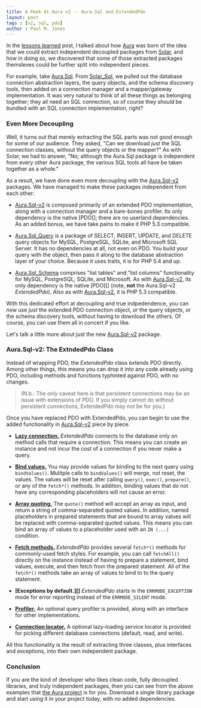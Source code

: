 ```yaml
---
title: A Peek At Aura v2 -- Aura.Sql and ExtendedPdo
layout: post
tags : [v2, sql, pdo]
author : Paul M. Jones
---
```


In the [lessons learned][] post, I talked about how [Aura][] was born of the
idea that we could extract independent decoupled packages from [Solar][], and
how in doing so, we discovered that some of those extracted packages themsleves
could be further split into independent pieces.

For example, take [Aura.Sql][]. From [Solar_Sql][], we pulled out the database
connection abstraction layers, the query objects, and the schema discovery
tools, then added on a connection manager and a mapper/gateway implementation.
It was very natural to think of all these things as belonging together; they
all need an SQL connection, so of course they should be bundled with an
SQL connection implementation, right?

### Even More Decoupling

Well, it turns out that merely extracting the SQL parts was not good enough
for some of our audience. They asked, "Can we download *just* the SQL
connection classes, without the query objects or the mapper?" As with Solar,
we had to answer, "No; although the Aura.Sql package is independent from every
other Aura package, the various SQL tools all have be taken together as a
whole."

As a result, we have done even more decoupling with the [Aura.Sql-v2][]
packages.  We have managed to make these packages independent from each other:

- [Aura.Sql-v2][] is composed primarily of an extended PDO implementation,
  along with a connection manager and a bare-bones profiler. Its only
  dependency is the native [PDO[]; there are no userland dependencies. As an
  added bonus, we have take pains to make it PHP 5.3 compatible.

- [Aura.Sql_Query][] is a package of SELECT, INSERT, UPDATE, and DELETE query
  objects for MySQL, PostgreSQL, SQLite, and Microsoft SQL Server. It has no
  dependencies at all, not even on PDO. You build your query with the object,
  then pass it along to the database abstraction layer of your choice. Because
  it uses traits, it is for PHP 5.4 and up.

- [Aura.Sql_Schema][] comprises "list tables" and "list columns" functionality
  for MySQL, PostgreSQL, SQLite, and Microsoft. As with [Aura.Sql-v2][], its
  only dependency is the native [PDO][] (note, **not** the Aura.Sql-v2
  _ExtendedPdo_). Also as with [Aura.Sql-v2][], it is PHP 5.3 compatible.

With this dedicated effort at decoupling and true indpedendence, you can now
use *just* the extended PDO connection object, *or* the query objects, *or*
the schema discovery tools, without having to download the others. Of course,
you can use them all in concert if you like.

Let's talk a little more about just the new [Aura.Sql-v2][] package.

### Aura.Sql-v2: The ExtndedPdo Class

Instead of wrapping PDO, the _ExtendedPdo_ class extends PDO directly. Among
other things, this means you can drop it into any code already using PDO,
including methods and functions typhinted against PDO, with no changes.

> (N.b.: The only caveat here is that persistent connections may be an issue
> with extensions of PDO. If you simply cannot do without persistent
> connections, ExtendedPdo may not be for you.)

Once you have replaced PDO with ExtendedPdo, you can begin to use the added
functionality in [Aura.Sql-v2][] piece by piece.

- **[Lazy connection.][]** _ExtendedPdo_ connects to the database only on
  method calls that require a connection. This means you can create an
  instance and not incur the cost of a connection if you never make a query.

- **[Bind values.][]** You may provide values for binding to the next query
  using `bindValues()`. Mulitple calls to `bindValues()` will merge, not
  reset, the values. The values will be reset after calling `query()`,
  `exec()`, `prepare()`, or any of the `fetch*()` methods. In addition,
  binding values that do not have any corresponding placeholders will not
  cause an error.

- **[Array quoting.][]** The `quote()` method will accept an array as input,
  and return a string of comma-separated quoted values. In addition, named
  placeholders in prepared statements that are bound to array values will be
  replaced with comma-separated quoted values. This means you can bind an
  array of values to a placeholder used with an `IN (...)` condition.

- **[Fetch methods.][]** _ExtendedPdo_ provides several `fetch*()` methods for
  commonly-used fetch styles. For example, you can call `fetchAll()` directly
  on the instance instead of having to prepare a statement, bind values,
  execute, and then fetch from the prepared statement. All of the `fetch*()`
  methods take an array of values to bind to to the query statement.

- **[Exceptions by default.][]** _ExtendedPdo_ starts in the
  `ERRMODE_EXCEPTION` mode for error reporting instead of the `ERRMODE_SILENT`
  mode.

- **[Profiler.][]** An optional query profiler is provided, along with an
  interface for other implementations.

- **[Connection locator.][]** A optional lazy-loading service locator is
  provided for picking different database connections (default, read, and
  write).

All this functionality is the result of extracting three classes, plus interfaces and
exceptions, into their own independent package.

### Conclusion

If you are the kind of developer who likes clean code, fully decoupled
libraries, and truly independent packages, then you can see from the above
examples that [the Aura project][Aura] is for you. Download a single library
package and start using it in your project today, with no added dependencies.


[lessons learned]: http://auraphp.com/blog/2013/09/30/lessons-learned/
[Aura]: http://auraphp.com
[Solar]: http://solarphp.com
[Solar_Sql]: http://solarphp.com/apidoc/package.Solar_Sql
[Aura.Sql]: http://github.com/auraphp/Aura.Sql
[Aura.Sql-v2]: https://github.com/auraphp/Aura.Sql/tree/develop-2
[Aura.Sql_Query]: https://github.com/auraphp/Aura.Sql_Query/tree/develop-2
[Aura.Sql_Schema]: https://github.com/auraphp/Aura.Sql_Schema/tree/develop-2
[Lazy connection.]: https://github.com/auraphp/Aura.Sql/tree/develop-2#lazy-connection
[Bind values.]: https://github.com/auraphp/Aura.Sql/tree/develop-2#bind-values
[Array quoting.]: https://github.com/auraphp/Aura.Sql/tree/develop-2#array-quoting
[Fetch methods.]: https://github.com/auraphp/Aura.Sql/tree/develop-2#fetch-methods
[Profiler.]: https://github.com/auraphp/Aura.Sql/tree/develop-2#profiler
[Connection locator.]: https://github.com/auraphp/Aura.Sql/tree/develop-2#connection-locator

